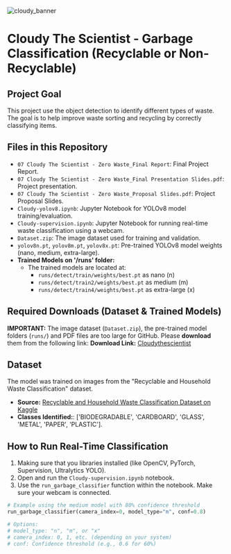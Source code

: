![cloudy_banner](https://github.com/user-attachments/assets/2a76f2ca-01f0-42e3-b3d2-c4b1106e97c3)
# Cloudy The Scientist - Garbage Classification (Recyclable or Non-Recyclable)

## Project Goal

This project use the object detection to identify different types of waste. The goal is to help improve waste sorting and recycling by correctly classifying items.

## Files in this Repository

* `07 Cloudy The Scientist - Zero Waste_Final Report`: Final Project Report.
* `07 Cloudy The Scientist - Zero Waste_Final Presentation Slides.pdf`: Project presentation.
* `07 Cloudy The Scientist - Zero Waste_Proposal Slides.pdf`: Project Proposal Slides.
* `Cloudy-yolov8.ipynb`: Jupyter Notebook for YOLOv8 model training/evaluation.
* `Cloudy-supervision.ipynb`: Jupyter Notebook for running real-time waste classification using a webcam.
* `Dataset.zip`: The image dataset used for training and validation.
* `yolov8n.pt`, `yolov8m.pt`, `yolov8x.pt`: Pre-trained YOLOv8 model weights (nano, medium, extra-large).
* **Trained Models on '/runs' folder:**
    * The trained models are located at:
        * `runs/detect/train/weights/best.pt` as nano (n)
        * `runs/detect/train2/weights/best.pt` as medium (m)
        * `runs/detect/train4/weights/best.pt` as extra-large (x)
   
## Required Downloads (Dataset & Trained Models)

**IMPORTANT:** The image dataset (`Dataset.zip`), the pre-trained model folders (`runs/`) and PDF files are too large for GitHub. Please **download** them from the following link:
**Download Link:** [Cloudythescientist](https://studentmahidolac-my.sharepoint.com/:f:/g/personal/krerkkiat_wat_student_mahidol_ac_th/EtWXcdx-0zFEg2EyQHGmhrEB-8Q7xx-8nL2_r1iNGbAsMA?e=e6bpsx)

## Dataset

The model was trained on images from the "Recyclable and Household Waste Classification" dataset.

* **Source:** [Recyclable and Household Waste Classification Dataset on Kaggle](https://www.kaggle.com/datasets/alistairking/recyclable-and-household-waste-classification)
* **Classes Identified:**: ['BIODEGRADABLE', 'CARDBOARD', 'GLASS', 'METAL', 'PAPER', 'PLASTIC'].

## How to Run Real-Time Classification

1.  Making sure that you libraries installed (like OpenCV, PyTorch, Supervision, Ultralytics YOLO).
2.  Open and run the `Cloudy-supervision.ipynb` notebook.
3.  Use the `run_garbage_classifier` function within the notebook. Make sure your webcam is connected.

   ```python
   # Example using the medium model with 80% confidence threshold
   run_garbage_classifier(camera_index=0, model_type="m", conf=0.8)

   # Options:
   # model_type: "n", "m", or "x"
   # camera_index: 0, 1, etc. (depending on your system)
   # conf: Confidence threshold (e.g., 0.6 for 60%)
